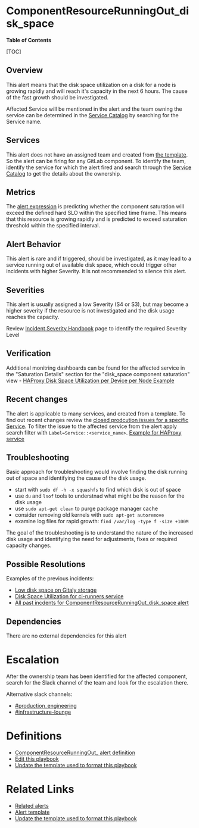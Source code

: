 # ComponentResourceRunningOut_disk_space

**Table of Contents**

[TOC]

## Overview

This alert means that the disk space utilization on a disk for a node is growing rapidly and will reach it's capacity in the next 6 hours. The cause of the fast growth should be investigated.

Affected Service will be mentioned in the alert and the team owning the service can be determined in the [Service Catalog](https://gitlab.com/gitlab-com/runbooks/-/blob/master/services/service-catalog.yml?ref_type=heads) by searching for the Service name.

## Services

This alert does not have an assigned team and created from [the template](https://gitlab.com/gitlab-com/runbooks/-/blob/master/libsonnet/servicemetrics/resource_saturation_point.libsonnet?ref_type=heads#L208). So the alert can be firing for any GitLab component. To identify the team, identify the service for which the alert fired and search through the [Service Catalog](https://gitlab.com/gitlab-com/runbooks/-/blob/master/services/service-catalog.yml?ref_type=heads) to get the details about the ownership.

## Metrics

The [alert expression](https://gitlab.com/gitlab-com/runbooks/-/blob/master/libsonnet/servicemetrics/resource_saturation_point.libsonnet?ref_type=heads#L209) is predicting whether the component saturation will exceed the defined hard SLO within the specified time frame. This means that this resource is growing rapidly and is predicted to exceed saturation threshold within the specified interval.

## Alert Behavior

This alert is rare and if triggered, should be investigated, as it may lead to a service running out of available disk space, which could trigger other incidents with higher Severity. It is not recommended to silence this alert.

## Severities

This alert is usually assigned a low Severity (S4 or S3), but may become a higher severity if the resource is not investigated and the disk usage reaches the capacity.

Review [Incident Severity Handbook](https://handbook.gitlab.com/handbook/engineering/infrastructure/incident-management/#incident-severity) page to identify the required Severity Level

## Verification

Additional monitring dashboards can be found for the affected service in the "Saturation Details" section for the "disk_space component saturation" view - [HAProxy Disk Space Utilization per Device per Node Example](https://dashboards.gitlab.net/d/frontend-main/frontend3a-overview?orgId=1&viewPanel=2661375984)

## Recent changes

The alert is applicable to many services, and created from a template. To find out recent changes review the [closed prodcution issues for a specific Service](https://gitlab.com/gitlab-com/gl-infra/production/-/issues/?sort=created_date&state=all&first_page_size=100). To filter the issue to the affected service from the alert apply search filter with `Label=Service::<service_name>`. [Example for HAProxy service](https://gitlab.com/gitlab-com/gl-infra/production/-/issues/?sort=created_date&state=all&label_name%5B%5D=Service%3A%3AHAProxy&label_name%5B%5D=change&first_page_size=100)

## Troubleshooting

Basic approach for troubleshooting would involve finding the disk running out of space and identifying the cause of the disk usage.

- start with `sudo df -h -x squashfs` to find which disk is out of space
- use `du` and `lsof` tools to understnad what might be the reason for the disk usage
- use `sudo apt-get clean` to purge package manager cache
- consider removing old kernels with `sudo apt-get autoremove`
- examine log files for rapid growth: `find /var/log -type f -size +100M`

The goal of the troubleshooting is to understand the nature of the increased disk usage and identifying the need for adjustments, fixes or required capacity changes.

## Possible Resolutions

Examples of the previous incidents:

- [Low disk space on Gitaly storage](https://gitlab.com/gitlab-com/gl-infra/production/-/issues/17000)
- [Disk Space Utilization for ci-runners service](https://gitlab.com/gitlab-com/gl-infra/production/-/issues/17848)
- [All past incdents for ComponentResourceRunningOut_disk_space alert](https://gitlab.com/gitlab-com/gl-infra/production/-/issues/?sort=created_date&state=closed&label_name%5B%5D=a%3AComponentResourceRunningOut_disk_space&first_page_size=100)

## Dependencies

There are no external dependencies for this alert

# Escalation

After the ownership team has been identified for the affected component, search for the Slack channel of the team and look for the escalation there.

Alternative slack channels:

- [#production_engineering](https://gitlab.enterprise.slack.com/archives/C03QC5KNW5N)
- [#infrastructure-lounge](https://gitlab.enterprise.slack.com/archives/CB3LSMEJV)

# Definitions

- [ComponentResourceRunningOut_ alert definition](https://gitlab.com/gitlab-com/runbooks/-/blob/master/libsonnet/servicemetrics/resource_saturation_point.libsonnet?ref_type=heads#L208)
- [Edit this playbook](https://gitlab.com/gitlab-com/runbooks/-/blob/master/docs/config_management/alerts/ComponentResourceRunningOut_disk_space.md)
- [Update the template used to format this playbook](https://gitlab.com/gitlab-com/runbooks/-/edit/master/docs/template-alert-playbook.md?ref_type=heads)

# Related Links

- [Related alerts](https://gitlab.com/gitlab-com/runbooks/-/blob/master/docs/config_management/alerts/)
- [Alert template](https://gitlab.com/gitlab-com/runbooks/-/blob/master/libsonnet/servicemetrics/resource_saturation_point.libsonnet?ref_type=heads#L208)
- [Update the template used to format this playbook](https://gitlab.com/gitlab-com/runbooks/-/edit/master/docs/template-alert-playbook.md?ref_type=heads)
